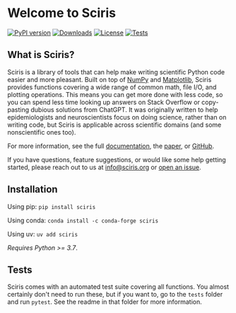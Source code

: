 # Welcome to Sciris

[![PyPI version](https://badgen.net/pypi/v/sciris/?color=blue)](https://pypi.org/project/sciris)
[![Downloads](https://static.pepy.tech/personalized-badge/sciris?period=total&units=international_system&left_color=grey&right_color=yellow&left_text=Downloads)](https://pepy.tech/project/sciris)
[![License](https://img.shields.io/pypi/l/sciris.svg)](https://github.com/sciris/sciris/blob/main/LICENSE)
[![Tests](https://github.com/sciris/sciris/actions/workflows/test_sciris.yaml/badge.svg)](https://github.com/sciris/sciris/actions/workflows/test_sciris.yaml?query=workflow)

## What is Sciris?

Sciris is a library of tools that can help make writing scientific Python code easier and more pleasant. Built on top of [NumPy](https://numpy.org/) and [Matplotlib](https://matplotlib.org/), Sciris provides functions covering a wide range of common math, file I/O, and plotting operations. This means you can get more done with less code, so you can spend less time looking up answers on Stack Overflow or copy-pasting dubious solutions from ChatGPT. It was originally written to help epidemiologists and neuroscientists focus on doing science, rather than on writing code, but Sciris is applicable across scientific domains (and some nonscientific ones too).

For more information, see the full [documentation](https://docs.sciris.org/en/latest/overview.html), the [paper](http://paper.sciris.org), or [GitHub](https://github.com/sciris/sciris).

If you have questions, feature suggestions, or would like some help getting started, please reach out to us at info@sciris.org or [open an issue](https://github.com/sciris/sciris/issues/new/choose).

## Installation

Using pip: `pip install sciris`

Using conda: `conda install -c conda-forge sciris`

Using uv: `uv add sciris`

*Requires Python >= 3.7*.

## Tests

Sciris comes with an automated test suite covering all functions. You almost certainly don't need to run these, but if you want to, go to the `tests` folder and run `pytest`. See the readme in that folder for more information.